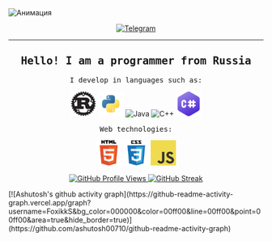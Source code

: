 <img src="https://media2.giphy.com/media/bMyW51TS3QVVIPulMG/giphy.gif?cid=6c09b95287bj7rj2v93ecrn3166y6fah0res9fj1dqt6qkae&ep=v1_internal_gif_by_id&rid=giphy.gif&ct=g" alt="Анимация" width="300" height="150">

<p align="center">
  <a href="https://t.me/foxkk1">
    <img src="https://img.shields.io/badge/Telegram-Join%20Me!-blue.svg?style=for-the-badge&logo=telegram&logoColor=white" alt="Telegram">
  </a>
</p>

<hr>

<h2 align="center" style="font-family: 'Roboto Mono', monospace;">Hello! I am a programmer from Russia</h2>

<p align="center" style="font-family: 'Roboto Mono', monospace;">
  I develop in languages such as:
</p>

<p align="center">
  <img src="https://raw.githubusercontent.com/github/explore/80688e429a7d4ef2fca1e82350fe8e3517d3494d/topics/rust/rust.png" alt="Rust" width="50" height="50">
  <img src="https://raw.githubusercontent.com/github/explore/80688e429a7d4ef2fca1e82350fe8e3517d3494d/topics/python/python.png" alt="Python" width="50" height="50">
  <img src="https://www.vectorlogo.zone/logos/java/java-icon.svg" alt="Java" width="50" height="50">
  <img src="https://img.icons8.com/?size=100&id=40669&format=png&color=000000" alt="C++" width="50" height="50"> 
  <img src="https://raw.githubusercontent.com/github/explore/80688e429a7d4ef2fca1e82350fe8e3517d3494d/topics/csharp/csharp.png" alt="C#" width="50" height="50">
</p>

<p align="center" style="font-family: 'Roboto Mono', monospace;">
  Web technologies:
</p>

<p align="center">
  <img src="https://raw.githubusercontent.com/github/explore/80688e429a7d4ef2fca1e82350fe8e3517d3494d/topics/html/html.png" alt="HTML" width="50" height="50">
  <img src="https://raw.githubusercontent.com/github/explore/80688e429a7d4ef2fca1e82350fe8e3517d3494d/topics/css/css.png" alt="CSS" width="50" height="50">
  <img src="https://raw.githubusercontent.com/github/explore/80688e429a7d4ef2fca1e82350fe8e3517d3494d/topics/javascript/javascript.png" alt="JAVASCRIPT" width="50" height="50">
</p>

<p align="center">
  <a href="https://github.com/FoxikkS">
    <img src="https://visitor-badge.laobi.icu/badge?page_id=FoxikkS/FoxikkS&style=flat" alt="GitHub Profile Views" />
  </a>
  <a href="https://git.io/streak-stats"><img src="https://streak-stats.demolab.com?user=FoxikkS&theme=dark" alt="GitHub Streak" /></a>
</p>
[![Ashutosh's github activity graph](https://github-readme-activity-graph.vercel.app/graph?username=FoxikkS&bg_color=000000&color=00ff00&line=00ff00&point=00ff00&area=true&hide_border=true)](https://github.com/ashutosh00710/github-readme-activity-graph)


<!--
FoxikkS/FoxikkS is a ✨ _special_ ✨ repository because its README.md (this file) appears on your GitHub profile.

Here are some ideas to get you started:

- 🔭 I’m currently working on ...
- 🌱 I’m currently learning ...
- 👯 I’m looking to collaborate on ...
- 🤔 I’m looking for help with ...
- 💬 Ask me about ...
- 📫 How to reach me: ...
- 😄 Pronouns: ...
- ⚡ Fun fact: ...
-->
